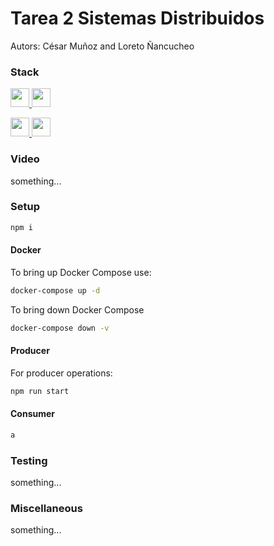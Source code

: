 # Tarea 2 Sistemas Distribuidos

Autors: César Muñoz and Loreto Ñancucheo

### Stack

<p align='left'>
  <a href='https://kafka.apache.org/' target='_blank'>
    <img src='https://img.shields.io/badge/kafka-FFFFFF?style=for-the-badge&logo=apachekafka&logoColor=%23000000' height='30'>
  </a>
  <a href='https://docs.docker.com/' target='_blank'>
    <img src='https://img.shields.io/badge/docker-0F3486?style=for-the-badge&logo=docker&link=https%3A%2F%2Fdocs.docker.com%2F' height='30'>
  </a>
</p>

<p align='left'>
  <a href='https://docs.nestjs.com/' target='_blank'>
    <img src='https://img.shields.io/badge/NestJS-0E0E10?style=for-the-badge&logo=nestjs&logoColor=%23EA2852' height='30'>
  </a>
  <a href='https://www.typescriptlang.org/docs/' target='_blank'>
    <img src='https://img.shields.io/badge/TypeScript-3178C6?style=for-the-badge&logo=typescript&logoColor=%23FFFFFF' height='30'>
  </a>
</p>

### Video

something...

### Setup

```bash
npm i
```

#### Docker

To bring up Docker Compose use:

```bash
docker-compose up -d
```

To bring down Docker Compose

```bash
docker-compose down -v
```

#### Producer

For producer operations:

```bash
npm run start
```

#### Consumer

```bash
a
```

<!-- #### Docker Partition

To inspect the Docker network and access Redis:

```bash
docker inspect -f '{{range .NetworkSettings.Networks}}{{.IPAddress}}{{end}}' redis1
docker exec -it redis1 /bin/bash
redis-cli
cluster nodes
``` -->

### Testing

something...

### Miscellaneous

something...

